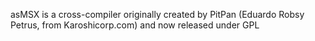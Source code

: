 asMSX is a cross-compiler originally created by PitPan (Eduardo Robsy Petrus, from Karoshicorp.com) and now released under GPL